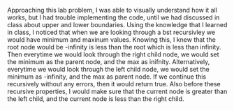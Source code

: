 Approaching this lab problem, I was able to visually understand how it all works, but I had trouble implementing the code, until we had discussed in class about upper and lower boundaries. Using the knowledge that I learned in class, I noticed that when we are looking through a bst recursivley we would have minimum and maxinum values. Knowing this, I knew that the root node would be -infinity is less than the root which is less than infinity. Then everytime we would look through the right child node, we would set the minimum as the parent node, and the max as inifnity. Alternatively, everytime we would look through the left child node, we would set the minimum as -infinity, and the max as parent node. If we continue this recursively without any errors, then it would return true. Also before these recursive properties, I would make sure that the current node is greater than the left child, and the current node is less than the right child.
